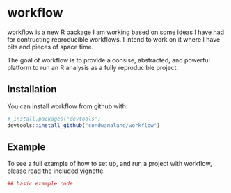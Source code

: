 # workflow

workflow is a new R package I am working based on some ideas I have had for contructing reproducible workflows. I intend to work on it where I have bits and pieces of space time.

The goal of workflow is to provide a consise, abstracted, and powerful platform to run an R analysis as a fully reproducible project.

## Installation

You can install workflow from github with:


``` r
# install.packages("devtools")
devtools::install_github("condwanaland/workflow")
```

## Example

To see a full example of how to set up, and run a project with workflow, please read the included vignette.

``` r
## basic example code
```
